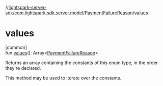 //[lightspark-server-sdk](../../../index.md)/[com.lightspark.sdk.server.model](../index.md)/[PaymentFailureReason](index.md)/[values](values.md)

# values

[common]\
fun [values](values.md)(): Array&lt;[PaymentFailureReason](index.md)&gt;

Returns an array containing the constants of this enum type, in the order they're declared.

This method may be used to iterate over the constants.
